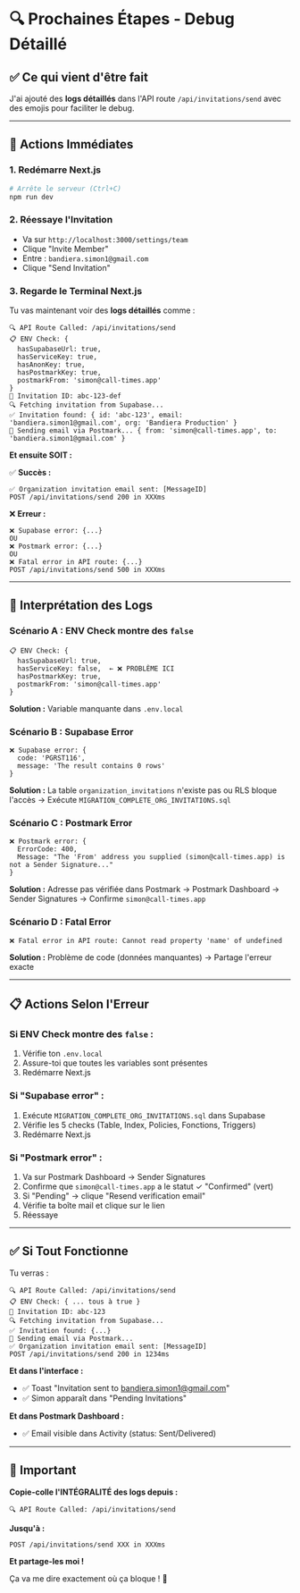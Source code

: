 # 🔍 Prochaines Étapes - Debug Détaillé

## ✅ Ce qui vient d'être fait

J'ai ajouté des **logs détaillés** dans l'API route `/api/invitations/send` avec des emojis pour faciliter le debug.

---

## 🚀 Actions Immédiates

### **1. Redémarre Next.js**

```bash
# Arrête le serveur (Ctrl+C)
npm run dev
```

### **2. Réessaye l'Invitation**

- Va sur `http://localhost:3000/settings/team`
- Clique "Invite Member"
- Entre : `bandiera.simon1@gmail.com`
- Clique "Send Invitation"

### **3. Regarde le Terminal Next.js**

Tu vas maintenant voir des **logs détaillés** comme :

```
🔍 API Route Called: /api/invitations/send
📋 ENV Check: {
  hasSupabaseUrl: true,
  hasServiceKey: true,
  hasAnonKey: true,
  hasPostmarkKey: true,
  postmarkFrom: 'simon@call-times.app'
}
📧 Invitation ID: abc-123-def
🔍 Fetching invitation from Supabase...
✅ Invitation found: { id: 'abc-123', email: 'bandiera.simon1@gmail.com', org: 'Bandiera Production' }
📧 Sending email via Postmark... { from: 'simon@call-times.app', to: 'bandiera.simon1@gmail.com' }
```

**Et ensuite SOIT :**

✅ **Succès :**
```
✅ Organization invitation email sent: [MessageID]
POST /api/invitations/send 200 in XXXms
```

❌ **Erreur :**
```
❌ Supabase error: {...}
OU
❌ Postmark error: {...}
OU
❌ Fatal error in API route: {...}
POST /api/invitations/send 500 in XXXms
```

---

## 🎯 Interprétation des Logs

### **Scénario A : ENV Check montre des `false`**

```
📋 ENV Check: {
  hasSupabaseUrl: true,
  hasServiceKey: false,  ← ❌ PROBLÈME ICI
  hasPostmarkKey: true,
  postmarkFrom: 'simon@call-times.app'
}
```

**Solution :** Variable manquante dans `.env.local`

### **Scénario B : Supabase Error**

```
❌ Supabase error: {
  code: 'PGRST116',
  message: 'The result contains 0 rows'
}
```

**Solution :** La table `organization_invitations` n'existe pas ou RLS bloque l'accès
→ Exécute `MIGRATION_COMPLETE_ORG_INVITATIONS.sql`

### **Scénario C : Postmark Error**

```
❌ Postmark error: {
  ErrorCode: 400,
  Message: "The 'From' address you supplied (simon@call-times.app) is not a Sender Signature..."
}
```

**Solution :** Adresse pas vérifiée dans Postmark
→ Postmark Dashboard → Sender Signatures → Confirme `simon@call-times.app`

### **Scénario D : Fatal Error**

```
❌ Fatal error in API route: Cannot read property 'name' of undefined
```

**Solution :** Problème de code (données manquantes)
→ Partage l'erreur exacte

---

## 📋 Actions Selon l'Erreur

### **Si ENV Check montre des `false` :**

1. Vérifie ton `.env.local`
2. Assure-toi que toutes les variables sont présentes
3. Redémarre Next.js

### **Si "Supabase error" :**

1. Exécute `MIGRATION_COMPLETE_ORG_INVITATIONS.sql` dans Supabase
2. Vérifie les 5 checks (Table, Index, Policies, Fonctions, Triggers)
3. Redémarre Next.js

### **Si "Postmark error" :**

1. Va sur Postmark Dashboard → Sender Signatures
2. Confirme que `simon@call-times.app` a le statut ✓ "Confirmed" (vert)
3. Si "Pending" → clique "Resend verification email"
4. Vérifie ta boîte mail et clique sur le lien
5. Réessaye

---

## ✅ Si Tout Fonctionne

Tu verras :

```
🔍 API Route Called: /api/invitations/send
📋 ENV Check: { ... tous à true }
📧 Invitation ID: abc-123
🔍 Fetching invitation from Supabase...
✅ Invitation found: {...}
📧 Sending email via Postmark...
✅ Organization invitation email sent: [MessageID]
POST /api/invitations/send 200 in 1234ms
```

**Et dans l'interface :**
- ✅ Toast "Invitation sent to bandiera.simon1@gmail.com"
- ✅ Simon apparaît dans "Pending Invitations"

**Et dans Postmark Dashboard :**
- ✅ Email visible dans Activity (status: Sent/Delivered)

---

## 🚨 Important

**Copie-colle l'INTÉGRALITÉ des logs depuis :**
```
🔍 API Route Called: /api/invitations/send
```

**Jusqu'à :**
```
POST /api/invitations/send XXX in XXXms
```

**Et partage-les moi !** 

Ça va me dire exactement où ça bloque ! 🚀


